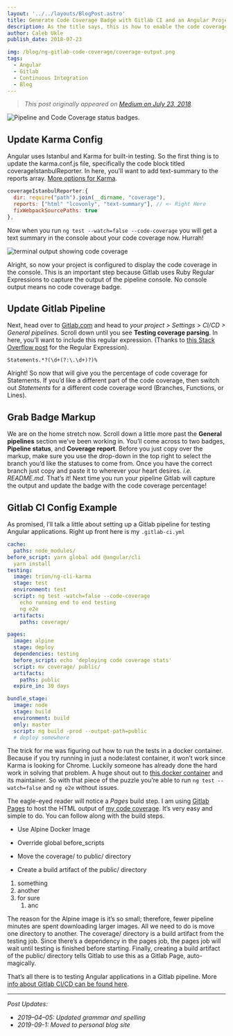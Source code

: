 ```yaml
---
layout: '../../layouts/BlogPost.astro'
title: Generate Code Coverage Badge with Gitlab CI and an Angular Project
description: As the title says, this is how to enable the code coverage badge with Angular on Gitlab CI. Also, I’ll show setting up a Gitlab pipeline for testing an Angular application at the end.
author: Caleb Ukle
publish_date: 2018-07-23

img: /blog/ng-gitlab-code-coverage/coverage-output.png
tags:
  - Angular
  - Gitlab
  - Continuous Integration
  - Blog
---
```


> _This post originally appeared on
> [Medium on July 23, 2018](https://medium.com/@caleb.ukle/code-coverage-badge-with-angular-karma-istanbul-on-gitlab-ci-9611b69ad7e)._

![Pipeline and Code Coverage status badges.](https://cdn.doubleuideas.com/blog/ng-gitlab-code-coverage/badges.png?auto=format)

## Update Karma Config

Angular uses Istanbul and Karma for built-in testing. So the first thing is to
update the karma.conf.js file, specifically the code block titled
coverageIstanbulReporter. In here, you’ll want to add text-summary to the
reports array. [More options for Karma](https://github.com/mattlewis92/karma-coverage-istanbul-reporter#list-of-reporters-and-options).

```js
coverageIstanbulReporter:{
  dir: require("path").join(__dirname, "coverage"),
  reports: ["html" "lcovonly", "text-summary"], // <- Right Here
  fixWebpackSourcePaths: true
},
```

Now when you run `ng test --watch=false --code-coverage` you will get a text
summary in the console about your code coverage now. Hurrah!

![terminal output showing code coverage](https://cdn.doubleuideas.com/blog/ng-gitlab-code-coverage/coverage-output.png?auto=format)

Alright, so now your project is configured to display the code coverage in the
console. This is an important step because Gitlab uses Ruby Regular Expressions
to capture the output of the pipeline console. No console output means no code
coverage badge.

## Update Gitlab Pipeline

Next, head over to [Gitlab.com](https://gitlab.com) and head to _your project >
Settings > CI/CD > General pipelines_. Scroll down until you see **Testing
coverage parsing**. In here, you’ll want to include this regular expression.
(Thanks to
[this Stack Overflow post](https://stackoverflow.com/questions/39658439/how-do-i-extract-test-coverage-from-the-istanbul-text-summary-reporter-with-a-re)
for the Regular Expression).

```regex
Statements.*?(\d+(?:\.\d+)?)%
```

Alright! So now that will give you the percentage of code coverage for
Statements. If you’d like a different part of the code coverage, then switch out
_Statements_ for a different code coverage word (Branches, Functions, or Lines).

## Grab Badge Markup

We are on the home stretch now. Scroll down a little more past the **General
pipelines** section we’ve been working in. You’ll come across to two badges,
**Pipeline status**, and **Coverage report**. Before you just copy over the
markup, make sure you use the drop-down in the top right to select the branch
you’d like the statuses to come from. Once you have the correct branch just copy
and paste it to wherever your heart desires. _i.e. README.md._ That’s it! Next
time you run your pipeline Gitlab will capture the output and update the badge
with the code coverage percentage!

## Gitlab CI Config Example

As promised, I’ll talk a little about setting up a Gitlab pipeline for testing
Angular applications. Right up front here is my `.gitlab-ci.yml`

```yaml
cache:
  paths: node_modules/
before_script: yarn global add @angular/cli
  yarn install
testing:
  image: trion/ng-cli-karma
  stage: test
  environment: test
  script: ng test -watch=false --code-coverage
    echo running end to end testing
    ng e2e
  artifacts:
    paths: coverage/

pages:
  image: alpine
  stage: deploy
  dependencies: testing
  before_script: echo 'deploying code coverage stats'
  script: mv coverage/ public/
  artifacts:
    paths: public
  expire_in: 30 days

bundle_stage:
  image: node
  stage: build
  environment: build
  only: master
  script: ng build -prod --output-path=public
  # deploy somewhere
```

The trick for me was figuring out how to run the tests in a docker container.
Because if you try running in just a node:latest container, it won’t work since
Karma is looking for Chrome. Luckily someone has already done the hard work in
solving that problem. A huge shout out to
[this docker container](https://hub.docker.com/r/trion/ng-cli-karma/) and its
maintainer. So with that piece of the puzzle you’re able to run
`ng test --watch=false` and `ng e2e` without issues.

The eagle-eyed reader will notice a _Pages_ build step. I am using
[Gitlab Pages](https://about.gitlab.com/features/pages/) to host the HTML output
of [my code coverage](https://caleb-ukle.gitlab.io/shop-the-fridge/). It’s very
easy and simple to do. You can follow along with the build steps.

- Use Alpine Docker Image

- Override global before_scripts

- Move the coverage/ to public/ directory

- Create a build artifact of the public/ directory

1. something
1. another
1. for sure
   1. anc

The reason for the Alpine image is it’s so small; therefore, fewer pipeline
minutes are spent downloading larger images. All we need to do is move one
directory to another. The coverage/ directory is a build artifact from the
testing job. Since there’s a dependency in the pages job, the pages job will
wait until testing is finished before starting. Finally, creating a build
artifact of the public/ directory tells Gitlab to use this as a Gitlab Page,
auto-magically.

That’s all there is to testing Angular applications in a Gitlab pipeline. More
[info about Gitlab CI/CD can be found
here](https://about.gitlab.com/features/gitlab-ci-cd/).

---

_Post Updates:_

- _2019–04–05: Updated grammar and spelling_
- _2019-09-1: Moved to personal blog site_
